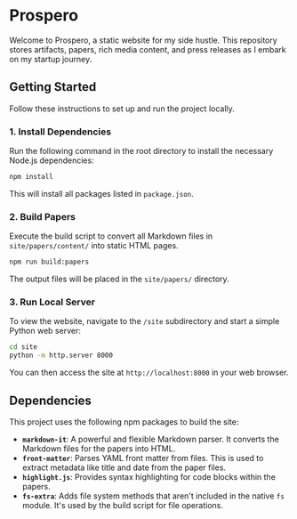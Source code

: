# Prospero

Welcome to Prospero, a static website for my side hustle. This repository stores artifacts, papers, rich media content, and press releases as I embark on my startup journey.

## Getting Started

Follow these instructions to set up and run the project locally.

### 1. Install Dependencies

Run the following command in the root directory to install the necessary Node.js dependencies:

```bash
npm install
```

This will install all packages listed in `package.json`.

### 2. Build Papers

Execute the build script to convert all Markdown files in `site/papers/content/` into static HTML pages.

```bash
npm run build:papers
```

The output files will be placed in the `site/papers/` directory.

### 3. Run Local Server

To view the website, navigate to the `/site` subdirectory and start a simple Python web server:

```bash
cd site
python -m http.server 8000
```

You can then access the site at `http://localhost:8000` in your web browser.

## Dependencies

This project uses the following npm packages to build the site:

- **`markdown-it`**: A powerful and flexible Markdown parser. It converts the Markdown files for the papers into HTML.
- **`front-matter`**: Parses YAML front matter from files. This is used to extract metadata like title and date from the paper files.
- **`highlight.js`**: Provides syntax highlighting for code blocks within the papers.
- **`fs-extra`**: Adds file system methods that aren't included in the native `fs` module. It's used by the build script for file operations.
